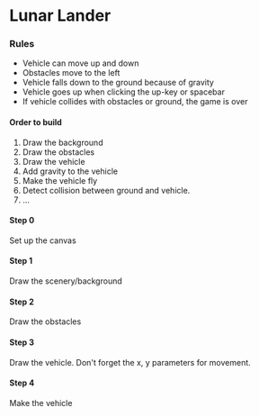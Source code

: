 # Lunar Lander

### Rules

- Vehicle can move up and down
- Obstacles move to the left
- Vehicle falls down to the ground because of gravity
- Vehicle goes up when clicking the up-key or spacebar
- If vehicle collides with obstacles or ground, the game is over

#### Order to build

1. Draw the background
2. Draw the obstacles
3. Draw the vehicle
4. Add gravity to the vehicle
5. Make the vehicle fly
6. Detect collision between ground and vehicle.
7. ...

#### Step 0

Set up the canvas

#### Step 1

Draw the scenery/background

#### Step 2

Draw the obstacles

#### Step 3

Draw the vehicle. Don't forget the x, y parameters for movement.

#### Step 4

Make the vehicle
